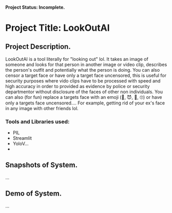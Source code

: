 #### Project Status: Incomplete.

# Project Title: LookOutAI

## Project Description.   
LookOutAI is a tool literally for "looking out" lol. It takes an image of someone and looks for that person in another image or video clip, describes the person's outfit and potentially what the person is doing. You can also censor a target face or have only a target face uncensored, this is useful for security purposes where vido clips have to be processed with speed and high accuracy in order to provided as evidence by police or security departmentor without disclosure of the faces of other non individuals. You can also (for fun) replace a targets face with an emoji (🤪, 😈, 🤡, 🙄) or have only a targets face uncensored.... For example, getting rid of your ex's face in any image with other friends lol.   

### Tools and Libraries used:
* PIL
* Streamlit
* YoloV...
* 

## Snapshots of System.
...

## Demo of System.
...
